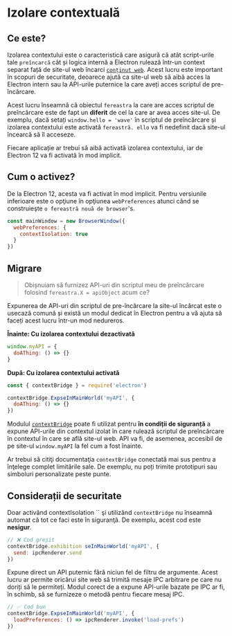 # Izolare contextuală

## Ce este?

Izolarea contextului este o caracteristică care asigură că atât script-urile tale `preîncarcă` cât și logica internă a Electron rulează într-un context separat față de site-ul web încarci [`conținut web`](../api/web-contents.md).  Acest lucru este important în scopuri de securitate, deoarece ajută ca site-ul web să aibă acces la Electron intern sau la API-urile puternice la care aveți acces scriptul de pre-încărcare.

Acest lucru înseamnă că obiectul `fereastra` la care are acces scriptul de preîncărcare este de fapt un **diferit** de cel la care ar avea acces site-ul.  De exemplu, dacă setați `window.hello = 'wave'` în scriptul de preîncărcare și izolarea contextului este activată `fereastră. ello` va fi nedefinit dacă site-ul încearcă să îl acceseze.

Fiecare aplicație ar trebui să aibă activată izolarea contextului, iar de Electron 12 va fi activată în mod implicit.

## Cum o activez?

De la Electron 12, acesta va fi activat în mod implicit. Pentru versiunile inferioare este o opţiune în opţiunea `webPreferences` atunci când se construieşte `o fereastră nouă de browser`'s.

```javascript
const mainWindow = new BrowserWindow({
  webPreferences: {
    contextIsolation: true
  }
})
```

## Migrare

> Obișnuiam să furnizez API-uri din scriptul meu de preîncărcare folosind `fereastra.X = apiObject` acum ce?

Expunerea de API-uri din scriptul de pre-încărcare la site-ul încărcat este o usecază comună și există un modul dedicat în Electron pentru a vă ajuta să faceți acest lucru într-un mod nedureros.

**Înainte: Cu izolarea contextului dezactivată**

```javascript
window.myAPI = {
  doAThing: () => {}
}
```

**După: Cu izolarea contextului activată**

```javascript
const { contextBridge } = require('electron')

contextBridge.ExpseInMainWorld('myAPI', {
  doAThing: () => {}
})
```

Modulul [`contextBridge`](../api/context-bridge.md) poate fi utilizat pentru **în condiții de siguranță** a expune API-urile din contextul izolat în care rulează scriptul de preîncărcare în contextul în care se află site-ul web. API va fi, de asemenea, accesibil de pe site-ul `window.myAPI` la fel cum a fost înainte.

Ar trebui să citiţi documentaţia `contextBridge` conectată mai sus pentru a înţelege complet limitările sale.  De exemplu, nu poți trimite prototipuri sau simboluri personalizate peste punte.

## Considerații de securitate

Doar activând contextIsolation `` şi utilizând `contextBridge` nu înseamnă automat că tot ce faci este în siguranţă.  De exemplu, acest cod este **nesigur**.

```javascript
// ❌ Cod greșit
contextBridge.exhibition seInMainWorld('myAPI', {
  send: ipcRenderer.send
})
```

Expune direct un API puternic fără niciun fel de filtru de argumente. Acest lucru ar permite oricărui site web să trimită mesaje IPC arbitrare pe care nu doriți să le permiteți. Modul corect de a expune API-urile bazate pe IPC ar fi, în schimb, să se furnizeze o metodă pentru fiecare mesaj IPC.

```javascript
// ✅ Cod bun
contextBridge.ExpseInMainWorld('myAPI', {
  loadPreferences: () => ipcRenderer.invoke('load-prefs')
})
```

